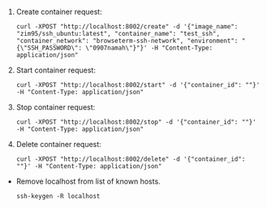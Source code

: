 1. Create container request:
    ```
    curl -XPOST "http://localhost:8002/create" -d '{"image_name": "zim95/ssh_ubuntu:latest", "container_name": "test_ssh", "container_network": "browseterm-ssh-network", "environment": "{\"SSH_PASSWORD\": \"0907namah\"}"}' -H "Content-Type: application/json"
    ```

2. Start container request:
    ```
    curl -XPOST "http://localhost:8002/start" -d '{"container_id": ""}' -H "Content-Type: application/json"
    ```

3. Stop container request:
    ```
    curl -XPOST "http://localhost:8002/stop" -d '{"container_id": ""}' -H "Content-Type: application/json"
    ```

4. Delete container request:
    ```
    curl -XPOST "http://localhost:8002/delete" -d '{"container_id": ""}' -H "Content-Type: application/json"
    ```

- Remove localhost from list of known hosts.
    ```
    ssh-keygen -R localhost
    ```
